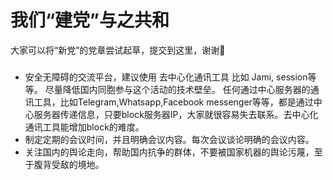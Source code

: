 # 我们“建党”与之共和
大家可以将“新党”的党章尝试起草，提交到这里，谢谢🙏
###
- 安全无障碍的交流平台，建议使用 去中心化通讯工具 比如 Jami, session等等。 尽量降低国内同胞参与这个活动的技术壁垒。 任何通过中心服务器的通讯工具，比如Telegram,Whatsapp,Facebook messenger等等，都是通过中心服务器传递信息，只要block服务器IP，大家就很容易失去联系。去中心化通讯工具能增加block的难度。
- 制定定期的会议时间，并且明确会议内容。每次会议谈论明确的会议内容。
- 关注国内的舆论走向，帮助国内抗争的群体，不要被国家机器的舆论污蔑，至于腹背受敌的境地。
